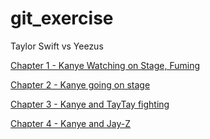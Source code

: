 # git_exercise

Taylor Swift vs Yeezus


[Chapter 1 - Kanye Watching on Stage, Fuming](Chapter1.md)

[Chapter 2 - Kanye going on stage](Chapter2.md)

[Chapter 3 - Kanye and TayTay fighting](Chapter3.md)

[Chapter 4 - Kanye and Jay-Z](Chapter4.md)

